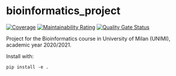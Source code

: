 # bioinformatics_project

[![Coverage](https://sonarcloud.io/api/project_badges/measure?project=gabrielecerizza_bioinformatics_project&metric=coverage)](https://sonarcloud.io/dashboard?id=gabrielecerizza_bioinformatics_project)
[![Maintainability Rating](https://sonarcloud.io/api/project_badges/measure?project=gabrielecerizza_bioinformatics_project&metric=sqale_rating)](https://sonarcloud.io/dashboard?id=gabrielecerizza_bioinformatics_project)
[![Quality Gate Status](https://sonarcloud.io/api/project_badges/measure?project=gabrielecerizza_bioinformatics_project&metric=alert_status)](https://sonarcloud.io/dashboard?id=gabrielecerizza_bioinformatics_project)

Project for the Bioinformatics course in University of Milan (UNIMI), academic year 2020/2021.

Install with:

    pip install -e .

